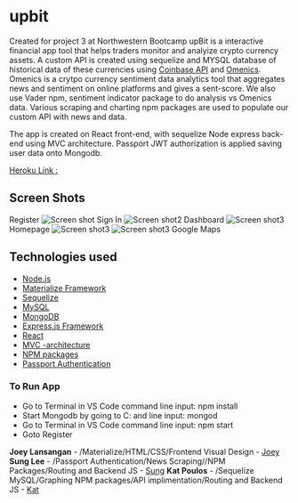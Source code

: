 # upbit

Created for project 3 at Northwestern Bootcamp upBit is a interactive financial app tool that helps traders monitor and analyize crypto currency assets.  A custom API is created using sequelize and MYSQL database of historical data of these currencies using [Coinbase API](https://developers.coinbase.com/) and [Omenics](https://omenics.com/dashboard).  Omenics is a crytpo currency sentiment data analytics tool that aggregates news and sentiment on online platforms and gives a sent-score.  We also use Vader npm, sentiment indicator package to do analysis vs Omenics data.  Various scraping and charting npm packages are used to populate our custom API with news and data.

The app is created on React front-end, with sequelize Node express back-end using MVC architecture.  Passport JWT authorization is applied saving user data onto Mongodb.  

[Heroku Link :](https://upbit-v1.herokuapp.com/)
## Screen Shots
Register
![Screen shot]()
Sign In
![Screen shot2]()
Dashboard
![Screen shot3]()
Homepage
![Screen shot3]()
![Screen shot3]()
Google Maps
## Technologies used
- [Node.js](https://en.wikipedia.org/wiki/Node.js)
- [Materialize Framework](https://materializecss.com/)
- [Sequelize](http://docs.sequelizejs.com/)
- [MySQL](https://en.wikipedia.org/wiki/MySQL)
- [MongoDB](https://www.mongodb.com/)
- [Express.js Framework](https://expressjs.com/)
- [React](https://reactjs.org)
- [MVC -architecture](https://en.wikipedia.org/wiki/Model%E2%80%93view%E2%80%93controller)
- [NPM packages](https://www.npmjs.com/)
- [Passport Authentication](http://www.passportjs.org)

### To Run App

- Go to Terminal in VS Code command line input: npm install
- Start Mongodb by going to C: and line input: mongod
- Go to Terminal in VS Code command line input: npm start
- Goto Register 

**Joey Lansangan** - /Materialize/HTML/CSS/Frontend Visual Design - [Joey](LINK)
**Sung Lee** - /Passport Authentication/News Scraping//NPM Packages/Routing and Backend JS - [Sung](LINK)
**Kat Poulos** - /Sequelize MySQL/Graphing NPM packages/API implimentation/Routing and Backend JS - [Kat](LINK)

